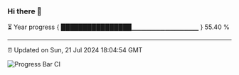 ### Hi there 👋

⏳ Year progress { ████████████████▁▁▁▁▁▁▁▁▁▁▁▁▁▁ } 55.40 %

---

⏰ Updated on Sun, 21 Jul 2024 18:04:54 GMT

![Progress Bar CI](https://github.com/liununu/liununu/workflows/Progress%20Bar%20CI/badge.svg)
